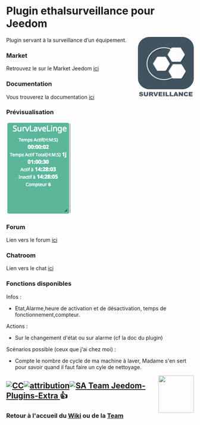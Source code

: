 # Plugin ethalsurveillance pour Jeedom

<img src="plugin_info/ethalsurveillance_icon.png" align="right" height="160" width="150">

Plugin servant à la surveillance d’un équipement.


### Market

Retrouvez le sur le Market Jeedom [ici](https://www.jeedom.com/market/index.php?v=d&p=market&type=plugin&&name=ethalsurveillance)


### Documentation

Vous trouverez la documentation [ici](https://Jeedom-Plugins-Extra.github.io/plugin-ethalsurveillance/fr_FR/)


### Prévisualisation

<img src="docs/images/utilisation3-widget.png" align="center">


### Forum

Lien vers le forum [ici](https://www.jeedom.com/forum/viewtopic.php?f=144&t=24637)


### Chatroom

Lien vers le chat [ici](https://gitter.im/Jeedom-Plugins-Extra/plugin-ethalsurveillance)


### Fonctions disponibles

Infos :
* Etat,Alarme,heure de activation et de désactivation, temps de fonctionnement,compteur.

Actions :
* Sur le changement d'état ou sur alarme (cf la doc du plugin)

Scénarios possible (ceux que j'ai chez moi) :
* Compte le nombre de cycle de ma machine à laver, Madame s'en sert pour savoir quand il faut faire un cyle de nettoyage.

<img src="https://github.com/Jeedom-Plugins-Extra/Jeedom-Plugins-Extra/blob/master/images/Jeedom-Plugins-Extra.png" align="right" height="100" width="95">

## <a href="https://creativecommons.org/licenses/by-sa/4.0/"><img alt="CC" src="https://creativecommons.org/images/deed/cc_blue_x2.png" height="24px" width="24px"><img alt="attribution" src="https://creativecommons.org/images/deed/attribution_icon_blue_x2.png" height="24px" width="24px"><img alt="SA" src="https://creativecommons.org/images/deed/sa_blue_x2.png" height="24px" width="24px"> Team Jeedom-Plugins-Extra </a> 👍 
### Retour à l'accueil du [Wiki](https://github.com/Jeedom-Plugins-Extra/Jeedom-Plugins-Extra/wiki) ou de la [Team](https://github.com/Jeedom-Plugins-Extra)

